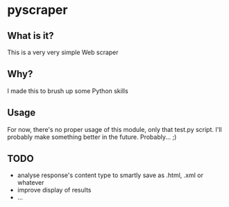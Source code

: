 pyscraper
========================================================================================================

What is it?
-----------
This is a very very simple Web scraper

Why?
-----------
I made this to brush up some Python skills

Usage
-----------
For now, there's no proper usage of this module, only that test.py script. I'll probably make something better in the future. Probably... ;) 

TODO
-----------
- analyse response's content type to smartly save as .html, .xml or whatever
- improve display of results
- ...